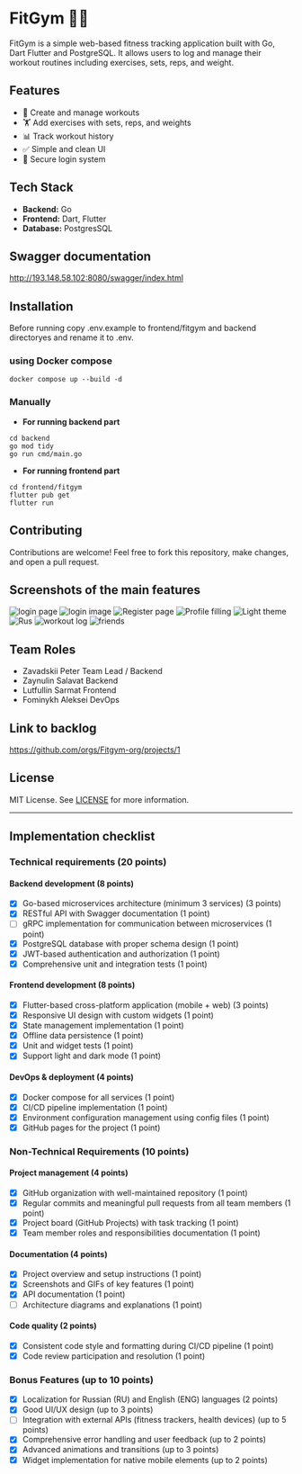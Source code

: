 # FitGym 🏋️‍♂️

FitGym is a simple web-based fitness tracking application built with Go, Dart Flutter and PostgreSQL. It allows users to log and manage their workout routines including exercises, sets, reps, and weight.

## Features

* 📝 Create and manage workouts
* 🏋️ Add exercises with sets, reps, and weights
* 📊 Track workout history
* ✅ Simple and clean UI
* 🔐 Secure login system

## Tech Stack

* **Backend:** Go
* **Frontend:** Dart, Flutter
* **Database:** PostgresSQL

## Swagger documentation

http://193.148.58.102:8080/swagger/index.html

## Installation

Before running copy .env.example to frontend/fitgym and backend directoryes and rename it to .env.

### using Docker compose 

```
docker compose up --build -d
```

### Manually
- **For running backend part**

```
cd backend
go mod tidy
go run cmd/main.go
```
- **For running frontend part**

```
cd frontend/fitgym
flutter pub get
flutter run
```

## Contributing

Contributions are welcome! Feel free to fork this repository, make changes, and open a pull request.

## Screenshots of the main features

![login page](ReadmeData/login%20page.png)
![login image](ReadmeData/login%20image.png)
![Register page](ReadmeData/register%20page.png)
![Profile filling](ReadmeData/Proflie%20filling.png)
![Light theme](ReadmeData/Light%20theme.png)
![Rus](ReadmeData/russian.png)
![workout log](ReadmeData/workout%20log.png)
![friends](ReadmeData/Frinds%20page.png)


## Team Roles

- Zavadskii Peter Team Lead / Backend
- Zaynulin Salavat Backend
- Lutfullin Sarmat Frontend
- Fominykh Aleksei DevOps

## Link to backlog

https://github.com/orgs/Fitgym-org/projects/1


## License

MIT License. See [LICENSE](LICENSE) for more information.

---

## Implementation checklist

### Technical requirements (20 points)
#### Backend development (8 points)
- [X] Go-based microservices architecture (minimum 3 services) (3 points)
- [X] RESTful API with Swagger documentation (1 point)
- [ ] gRPC implementation for communication between microservices (1 point)
- [X] PostgreSQL database with proper schema design (1 point)
- [X] JWT-based authentication and authorization (1 point)
- [X] Comprehensive unit and integration tests (1 point)

#### Frontend development (8 points)
- [X] Flutter-based cross-platform application (mobile + web) (3 points)
- [X] Responsive UI design with custom widgets (1 point)
- [X] State management implementation (1 point)
- [X] Offline data persistence (1 point)
- [X] Unit and widget tests (1 point)
- [X] Support light and dark mode (1 point)

#### DevOps & deployment (4 points)
- [X] Docker compose for all services (1 point)
- [X] CI/CD pipeline implementation (1 point)
- [X] Environment configuration management using config files (1 point)
- [X] GitHub pages for the project (1 point)

### Non-Technical Requirements (10 points)
#### Project management (4 points)
- [X] GitHub organization with well-maintained repository (1 point)
- [X] Regular commits and meaningful pull requests from all team members (1 point)
- [X] Project board (GitHub Projects) with task tracking (1 point)
- [X] Team member roles and responsibilities documentation (1 point)

#### Documentation (4 points)
- [X] Project overview and setup instructions (1 point)
- [X] Screenshots and GIFs of key features (1 point)
- [X] API documentation (1 point)
- [ ] Architecture diagrams and explanations (1 point)

#### Code quality (2 points)
- [X] Consistent code style and formatting during CI/CD pipeline (1 point)
- [X] Code review participation and resolution (1 point)

### Bonus Features (up to 10 points)
- [X] Localization for Russian (RU) and English (ENG) languages (2 points)
- [X] Good UI/UX design (up to 3 points)
- [ ] Integration with external APIs (fitness trackers, health devices) (up to 5 points)
- [X] Comprehensive error handling and user feedback (up to 2 points)
- [X] Advanced animations and transitions (up to 3 points)
- [X] Widget implementation for native mobile elements (up to 2 points)

